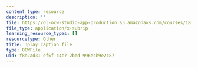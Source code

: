 ```yaml
---
content_type: resource
description: ''
file: https://ol-ocw-studio-app-production.s3.amazonaws.com/courses/18-01sc-single-variable-calculus-fall-2010/f8e2ad31ef5fc4c72bed996ecb9e2c87_--lPz7VFnKI.srt
file_type: application/x-subrip
learning_resource_types: []
resourcetype: Other
title: 3play caption file
type: OCWFile
uid: f8e2ad31-ef5f-c4c7-2bed-996ecb9e2c87
---
```

